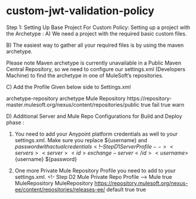 # custom-jwt-validation-policy

Step 1: Setting Up Base Project For Custom Policy: 
Setting up a project with the Archetype : 
A) We need a project with the required basic custom files.

B) The easiest way to gather all your required files is by using the maven archetype.

Please note Maven archetype is currently unavailable in a Public Maven Central Repository, so we need to configure our settings.xml (Developers Machine) to find the archetype in one of MuleSoft’s repositories.

C) Add the Profile Given below side to Settings.xml

<!-- Profile for Custom Policy Archetype -->
<profiles>
	<profile>
		<id>archetype-repository</id>
		<repositories>
			<repository>
				<id>archetype</id>
				<name>Mule Repository</name>
				<url>https://repository-master.mulesoft.org/nexus/content/repositories/public</url>
				<releases>
					<enabled>true</enabled>
					<checksumPolicy>fail</checksumPolicy>
				</releases>
				<snapshots>
					<enabled>true</enabled>
					<checksumPolicy>warn</checksumPolicy>
				</snapshots>
			</repository>
		</repositories>
	</profile>
</profiles>

D) Additional Server and Mule Repo Configurations for Build and Deploy phase :   
 1) You need to add your Anypoint platform credentials as well to your settings.xml. Make sure you replace ${username} and ${password} with actual credentials 
    <!– Step D1 Server Profile -->
    <servers>
      <server>
        <id>exchange-server</id>
        <username>${username}</username>
        <password>${password}</password>
      </server>
    </servers>

 2) One more Private Mule Repository Profile you need to add to your settings.xml.
   <!- Step D2 Mule Private Repo Profile -->
    <profile>
      <id>Mule</id>
      <activation>
        <activeByDefault>true</activeByDefault>
      </activation>
      <repositories>
        <repository>
          <id>MuleRepository</id>
          <name>MuleRepository</name>
          <url>https://repository.mulesoft.org/nexus-ee/content/repositories/releases-ee/</url>
          <layout>default</layout>
          <releases>
            <enabled>true</enabled>
          </releases>
          <snapshots>
            <enabled>true</enabled>
          </snapshots>
        </repository>
      </repositories>
    </profile> 

